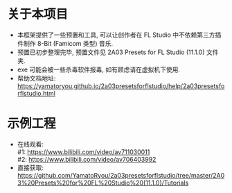 # 关于本项目  
* 本框架提供了一些预置和工具, 可以让创作者在 FL Studio 中不依赖第三方插件制作 8-Bit (Famicom 类型) 音乐.  
* 预置已初步整理完毕, 预置文件见 2A03 Presets for FL Studio (11.1.0) 文件夹.  
* exe 可能会被一些杀毒软件报毒, 如有顾虑请在虚拟机下使用.  
* 帮助文档地址: https://yamatoryou.github.io/2a03presetsforflstudio/help/2a03presetsforflstudio.html  

# 示例工程  
* 在线观看:  
   #1: https://www.bilibili.com/video/av711030011  
   #2: https://www.bilibili.com/video/av706403992  
* 直接获取: https://github.com/YamatoRyou/2a03presetsforflstudio/tree/master/2A03%20Presets%20for%20FL%20Studio%20(11.1.0)/Tutorials  
